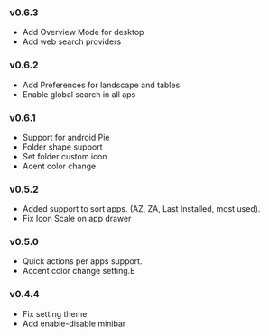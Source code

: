 ### v0.6.3
*   Add Overview Mode for desktop
*   Add web search providers


### v0.6.2
*   Add Preferences for landscape and tables
*   Enable global search in all aps

### v0.6.1
*   Support for android Pie
*   Folder shape support
*   Set folder custom icon
*   Acent color change
### v0.5.2
*   Added support to sort apps. (AZ, ZA, Last Installed, most used).
*   Fix Icon Scale on app drawer
### v0.5.0
*   Quick actions per apps support.
*   Accent color change setting.E
### v0.4.4
*   Fix setting theme
*   Add enable-disable minibar